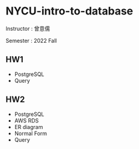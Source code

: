 # NYCU-intro-to-database

Instructor : 曾意儒

Semester : 2022 Fall

## HW1
- PostgreSQL
- Query

## HW2
- PostgreSQL
- AWS RDS
- ER diagram
- Normal Form
- Query